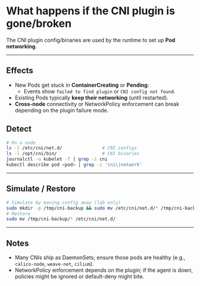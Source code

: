 # What happens if the **CNI plugin** is gone/broken

The CNI plugin config/binaries are used by the runtime to set up **Pod networking**.

---

## Effects
- New Pods get stuck in **ContainerCreating** or **Pending**:
  - Events show `failed to find plugin` or `CNI config not found`.
- Existing Pods typically **keep their networking** (until restarted).
- **Cross-node** connectivity or NetworkPolicy enforcement can break depending on the plugin failure mode.

## Detect
```bash
# On a node
ls -l /etc/cni/net.d/               # CNI configs
ls -l /opt/cni/bin/                 # CNI binaries
journalctl -u kubelet -f | grep -i cni
kubectl describe pod <pod> | grep -i 'cni\|network'
```

---

## Simulate / Restore
```bash
# Simulate by moving config away (lab only)
sudo mkdir -p /tmp/cni-backup && sudo mv /etc/cni/net.d/* /tmp/cni-backup/
# Restore
sudo mv /tmp/cni-backup/* /etc/cni/net.d/
```

---

## Notes
- Many CNIs ship as DaemonSets; ensure those pods are healthy (e.g., `calico-node`, `weave-net`, `cilium`).
- NetworkPolicy enforcement depends on the plugin; if the agent is down, policies might be ignored or default-deny might bite.
